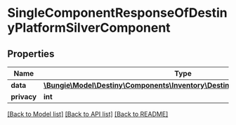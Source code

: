 # SingleComponentResponseOfDestinyPlatformSilverComponent

## Properties
Name | Type | Description | Notes
------------ | ------------- | ------------- | -------------
**data** | [**\Bungie\Model\Destiny\Components\Inventory\DestinyPlatformSilverComponent**](DestinyPlatformSilverComponent.md) |  | [optional] 
**privacy** | **int** |  | [optional] 

[[Back to Model list]](../README.md#documentation-for-models) [[Back to API list]](../README.md#documentation-for-api-endpoints) [[Back to README]](../README.md)


